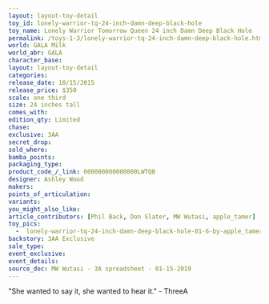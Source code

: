 ```yaml
---
layout: layout-toy-detail 
toy_id: lonely-warrior-tq-24-inch-damn-deep-black-hole
toy_name: Lonely Warrior Tomorrow Queen 24 inch Damn Deep Black Hole
permalink: /toys-1-3/lonely-warrior-tq-24-inch-damn-deep-black-hole.html
world: GALA Milk
world_abr: GALA
character_base: 
layout: layout-toy-detail
categories: 
release_date: 10/15/2015
release_price: $350 
scale: one third
size: 24 inches tall
comes_with: 
edition_qty: Limited
chase: 
exclusive: 3AA
secret_drop: 
sold_where: 
bamba_points: 
packaging_type: 
product_code_/_link: 000000000000000LWTQB
designer: Ashley Wood
makers: 
points_of_articulation: 
variants: 
you_might_also_like: 
article_contributors: [Phil Back, Don Slater, MW Wutasi, apple_tamer]
toy_pics: 
  -  lonely-warrior-tq-24-inch-damn-deep-black-hole-01-6-by-apple_tamer-batedbunnytoys.jpg
backstory: 3AA Exclusive
sale_type: 
event_exclusive: 
event_details: 
source_doc: MW Wutasi - 3A spreadsheet - 01-15-2019
---
```

"She wanted to say it, she wanted to hear it." - ThreeA